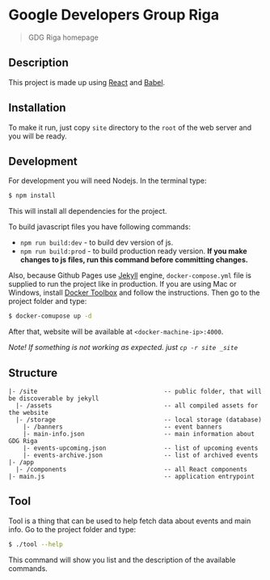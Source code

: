 # Google Developers Group Riga
> GDG Riga homepage

## Description

This project is made up using [React](https://github.com/facebook/react) and [Babel](https://github.com/babel/babel).

## Installation

To make it run, just copy `site` directory to the `root` of the web server and you will be ready.

## Development

For development you will need Nodejs. In the terminal type:

```sh
$ npm install
```

This will install all dependencies for the project.

To build javascript files you have following commands:
 - `npm run build:dev` - to build dev version of js.
 - `npm run build:prod` - to build production ready version. **If you make changes to js files, run this command before committing changes.**

Also, because Github Pages use [Jekyll](https://github.com/jekyll/jekyll) engine, `docker-compose.yml` file is supplied to run the project like in production. If you are using Mac or Windows, install [Docker Toolbox](https://www.docker.com/products/docker-toolbox) and follow the instructions. Then go to the project folder and type:
```sh
$ docker-comupose up -d
```

After that, website will be available at `<docker-machine-ip>:4000`.

*Note! If something is not working as expected. just `cp -r site _site`*

## Structure
```
|- /site                                   -- public folder, that will be discoverable by jekyll
  |- /assets                               -- all compiled assets for the website
  |- /storage                              -- local storage (database)
    |- /banners                            -- event banners
    |- main-info.json                      -- main information about GDG Riga
    |- events-upcoming.json                -- list of upcoming events
    |- events-archive.json                 -- list of archived events
|- /app
  |- /components                           -- all React components
|- main.js                                 -- application entrypoint
```

## Tool

Tool is a thing that can be used to help fetch data about events and main info. Go to the project folder and type:
```sh
$ ./tool --help
```

This command will show you list and the description of the available commands.
